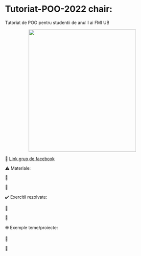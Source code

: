 # Tutoriat-POO-2022 chair:
Tutoriat de POO pentru studentii de anul I ai FMI UB 

<p align="center">
<img src="https://user-images.githubusercontent.com/61749814/155836441-58878439-f0f7-4e06-958f-e77d265a3e80.jpg" width="350" height="400" />
</p>

:triangular_flag_on_post: [Link grup de facebook]()

:warning: Materiale:

:large_orange_diamond: []()

:large_orange_diamond: []()

:heavy_check_mark: Exercitii rezolvate:

:large_blue_diamond: []()

:large_blue_diamond: []()


:radioactive: Exemple teme/proiecte:

:diamond_shape_with_a_dot_inside:	 []()

:diamond_shape_with_a_dot_inside:	 []()
